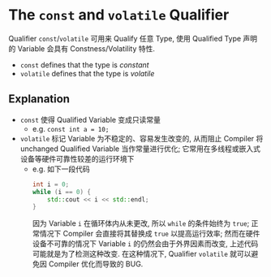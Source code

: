 # The `const` and `volatile` Qualifier

Qualifier `const`/`volatile` 可用来 Qualify 任意 Type,
使用 Qualified Type 声明的 Variable 会具有 Constness/Volatility 特性.

- `const` defines that the type is *constant*
- `volatile` defines that the type is *volatile*

## Explanation

- `const` 使得 Qualified Variable 变成只读常量
  - e.g. `const int a = 10;`
- `volatile` 标记 Variable 为不稳定的、容易发生改变的, 从而阻止 Compiler 将 unchanged Qualified Variable 当作常量进行优化;
  它常用在多线程或嵌入式设备等硬件可靠性较差的运行环境下 
  - e.g. 如下一段代码
    ```c++
    int i = 0;
    while (i == 0) {
        std::cout << i << std::endl;
    } 
    ```
    因为 Variable `i` 在循环体内从未更改, 所以 `while` 的条件始终为 `true`;
    正常情况下 Compiler 会直接将其替换成 `true` 以提高运行效率;
    然而在硬件设备不可靠的情况下 Variable `i` 的仍然会由于外界因素而改变,
    上述代码可能就是为了检测这种改变. 
    在这种情况下, Qualifier `volatile` 就可以避免因 Compiler 优化而导致的 BUG.
